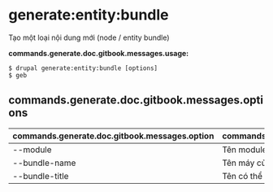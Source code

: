 # generate:entity:bundle
Tạo một loại nội dung mới (node / entity bundle)

**commands.generate.doc.gitbook.messages.usage:**
```
$ drupal generate:entity:bundle [options]
$ geb  
```

## commands.generate.doc.gitbook.messages.options
commands.generate.doc.gitbook.messages.option | commands.generate.doc.gitbook.messages.details
-------|-------------
--module | Tên module.
--bundle-name | Tên máy của loại nội dung
--bundle-title | Tên có thể đọc được của loại nội dung
